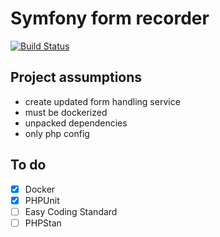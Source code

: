 # Symfony form recorder
[![Build Status](https://travis-ci.com/Ferror/symfony-form-recorder.svg?branch=master)](https://travis-ci.com/Ferror/symfony-form-recorder)


## Project assumptions
* create updated form handling service
* must be dockerized
* unpacked dependencies
* only php config

## To do

-[x] Docker
-[x] PHPUnit
-[ ] Easy Coding Standard
-[ ] PHPStan
